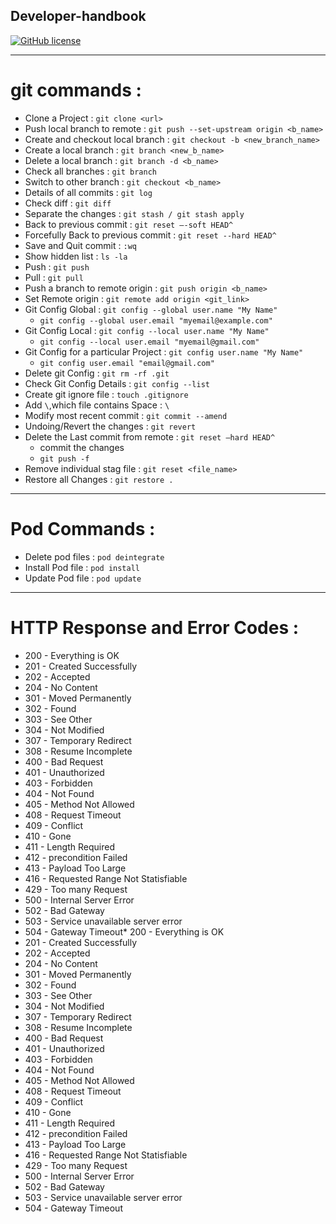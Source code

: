 ## Developer-handbook

[![GitHub license](https://img.shields.io/github/license/Sambit650/git-command)](https://github.com/Sambit650/git-command/blob/main/LICENSE)

---------------

# git commands :

* Clone a Project : `git clone <url>`
* Push local branch to remote : `git push --set-upstream origin <b_name>`
* Create and checkout local branch : `git checkout -b <new_branch_name>`
* Create a local branch : `git branch <new_b_name>`
* Delete a local branch : `git branch -d <b_name>`
* Check all branches : `git branch`
* Switch to other branch : `git checkout <b_name>`
* Details of all commits : `git log`
* Check diff : `git diff`
* Separate the changes : `git stash / git stash apply` 
* Back to previous commit : `git reset —-soft HEAD^`
* Forcefully Back to previous commit : `git reset --hard HEAD^`
* Save and Quit commit : `:wq`
* Show hidden list : `ls -la`
* Push : `git push`
* Pull : `git pull`
* Push a branch to remote origin : `git push origin <b_name>`
* Set Remote origin : `git remote add origin <git_link>`
* Git Config Global : `git config --global user.name "My Name"`
  * `git config --global user.email "myemail@example.com"`
* Git Config Local : `git config --local user.name "My Name"`
  * `git config --local user.email "myemail@gmail.com"`
* Git Config for a particular Project : `git config user.name "My Name"`
  * `git config user.email "email@gmail.com"`
* Delete git Config : `git rm -rf .git`
* Check Git Config Details : `git config --list`
* Create git ignore file : `touch .gitignore`
* Add `\`,which file contains Space : `\`
* Modify most recent commit : `git commit --amend`
* Undoing/Revert the changes : `git revert`
* Delete the Last commit from remote : `git reset —hard HEAD^`
  * commit the changes 
  * `git push -f`
* Remove individual stag file : `git reset <file_name>`
* Restore all Changes : `git restore .`

<hr>

# Pod Commands :

* Delete pod files : `pod deintegrate`
* Install Pod file : `pod install`
* Update Pod file : `pod update`

<hr>

# HTTP Response and Error Codes :

* 200 - Everything is OK
* 201 - Created Successfully
* 202 - Accepted
* 204 - No Content
* 301 - Moved Permanently
* 302 - Found
* 303 - See Other
* 304 - Not Modified
* 307 - Temporary Redirect
* 308 - Resume Incomplete 
* 400 - Bad Request
* 401 - Unauthorized
* 403 - Forbidden
* 404 - Not Found
* 405 - Method Not Allowed
* 408 - Request Timeout
* 409 - Conflict 
* 410 - Gone
* 411 - Length Required 
* 412 - precondition Failed
* 413 - Payload Too Large
* 416 - Requested Range Not Statisfiable
* 429 - Too many Request
* 500 - Internal Server Error
* 502 - Bad Gateway
* 503 - Service unavailable server error
* 504 - Gateway Timeout* 200 - Everything is OK
* 201 - Created Successfully
* 202 - Accepted
* 204 - No Content
* 301 - Moved Permanently
* 302 - Found
* 303 - See Other
* 304 - Not Modified
* 307 - Temporary Redirect
* 308 - Resume Incomplete 
* 400 - Bad Request
* 401 - Unauthorized
* 403 - Forbidden
* 404 - Not Found
* 405 - Method Not Allowed
* 408 - Request Timeout
* 409 - Conflict 
* 410 - Gone
* 411 - Length Required 
* 412 - precondition Failed
* 413 - Payload Too Large
* 416 - Requested Range Not Statisfiable
* 429 - Too many Request
* 500 - Internal Server Error
* 502 - Bad Gateway
* 503 - Service unavailable server error
* 504 - Gateway Timeout
